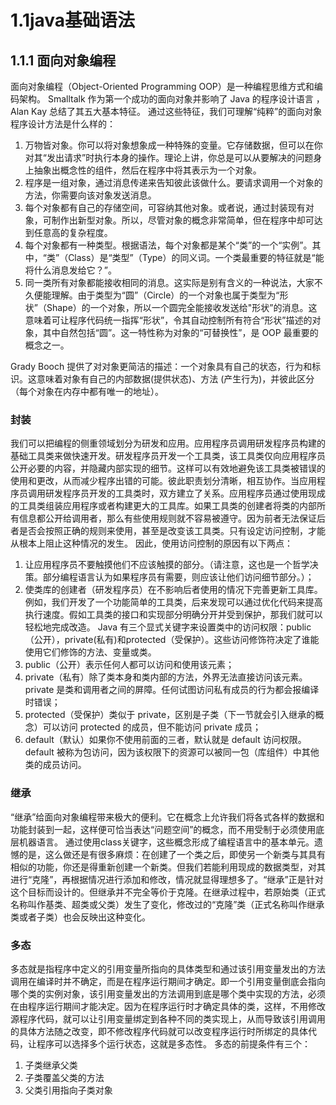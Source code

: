 # 1.1java基础语法
## 1.1.1 面向对象编程
面向对象编程（Object-Oriented Programming OOP）是一种编程思维方式和编码架构。
Smalltalk 作为第一个成功的面向对象并影响了 Java 的程序设计语言 ，Alan Kay 总结了其五大基本特征。
通过这些特征，我们可理解“纯粹”的面向对象程序设计方法是什么样的：
1. 万物皆对象。你可以将对象想象成一种特殊的变量。它存储数据，但可以在你对其“发出请求”时执行本身的操作。理论上讲，你总是可以从要解决的问题身上抽象出概念性的组件，然后在程序中将其表示为一个对象。
2. 程序是一组对象，通过消息传递来告知彼此该做什么。要请求调用一个对象的方法，你需要向该对象发送消息。
3. 每个对象都有自己的存储空间，可容纳其他对象。或者说，通过封装现有对象，可制作出新型对象。所以，尽管对象的概念非常简单，但在程序中却可达到任意高的复杂程度。
4. 每个对象都有一种类型。根据语法，每个对象都是某个“类”的一个“实例”。其中，“类”（Class）是“类型”（Type）的同义词。一个类最重要的特征就是“能将什么消息发给它？”。
5. 同一类所有对象都能接收相同的消息。这实际是别有含义的一种说法，大家不久便能理解。由于类型为“圆”（Circle）的一个对象也属于类型为“形状”（Shape）的一个对象，所以一个圆完全能接收发送给"形状”的消息。这意味着可让程序代码统一指挥“形状”，令其自动控制所有符合“形状”描述的对象，其中自然包括“圆”。这一特性称为对象的“可替换性”，是 OOP 最重要的概念之一。

Grady Booch 提供了对对象更简洁的描述：一个对象具有自己的状态，行为和标识。这意味着对象有自己的内部数据(提供状态)、方法 (产生行为)，并彼此区分（每个对象在内存中都有唯一的地址）。
### 封装
我们可以把编程的侧重领域划分为研发和应用。应用程序员调用研发程序员构建的基础工具类来做快速开发。研发程序员开发一个工具类，该工具类仅向应用程序员公开必要的内容，并隐藏内部实现的细节。这样可以有效地避免该工具类被错误的使用和更改，从而减少程序出错的可能。彼此职责划分清晰，相互协作。当应用程序员调用研发程序员开发的工具类时，双方建立了关系。应用程序员通过使用现成的工具类组装应用程序或者构建更大的工具库。如果工具类的创建者将类的内部所有信息都公开给调用者，那么有些使用规则就不容易被遵守。因为前者无法保证后者是否会按照正确的规则来使用，甚至是改变该工具类。只有设定访问控制，才能从根本上阻止这种情况的发生。
因此，使用访问控制的原因有以下两点：
1. 让应用程序员不要触摸他们不应该触摸的部分。（请注意，这也是一个哲学决策。部分编程语言认为如果程序员有需要，则应该让他们访问细节部分。）；
2. 使类库的创建者（研发程序员）在不影响后者使用的情况下完善更新工具库。例如，我们开发了一个功能简单的工具类，后来发现可以通过优化代码来提高执行速度。假如工具类的接口和实现部分明确分开并受到保护，那我们就可以轻松地完成改造。
Java 有三个显式关键字来设置类中的访问权限：public（公开），private(私有)和protected（受保护）。这些访问修饰符决定了谁能使用它们修饰的方法、变量或类。
1. public（公开）表示任何人都可以访问和使用该元素；
2. private（私有）除了类本身和类内部的方法，外界无法直接访问该元素。private 是类和调用者之间的屏障。任何试图访问私有成员的行为都会报编译时错误； 
3. protected（受保护）类似于 private，区别是子类（下一节就会引入继承的概念）可以访问 protected 的成员，但不能访问 private 成员；
4. default（默认）如果你不使用前面的三者，默认就是 default 访问权限。default 被称为包访问，因为该权限下的资源可以被同一包（库组件）中其他类的成员访问。


### 继承
“继承”给面向对象编程带来极大的便利。它在概念上允许我们将各式各样的数据和功能封装到一起，这样便可恰当表达“问题空间”的概念，而不用受制于必须使用底层机器语言。
通过使用class关键字，这些概念形成了编程语言中的基本单元。遗憾的是，这么做还是有很多麻烦：在创建了一个类之后，即使另一个新类与其具有相似的功能，你还是得重新创建一个新类。但我们若能利用现成的数据类型，对其进行“克隆”，再根据情况进行添加和修改，情况就显得理想多了。“继承”正是针对这个目标而设计的。但继承并不完全等价于克隆。在继承过程中，若原始类（正式名称叫作基类、超类或父类）发生了变化，修改过的“克隆”类（正式名称叫作继承类或者子类）也会反映出这种变化。


### 多态
多态就是指程序中定义的引用变量所指向的具体类型和通过该引用变量发出的方法调用在编译时并不确定，而是在程序运行期间才确定。即一个引用变量倒底会指向哪个类的实例对象，该引用变量发出的方法调用到底是哪个类中实现的方法，必须在由程序运行期间才能决定。因为在程序运行时才确定具体的类，这样，不用修改源程序代码，就可以让引用变量绑定到各种不同的类实现上，从而导致该引用调用的具体方法随之改变，即不修改程序代码就可以改变程序运行时所绑定的具体代码，让程序可以选择多个运行状态，这就是多态性。
多态的前提条件有三个：
1. 子类继承父类
2. 子类覆盖父类的方法
3. 父类引用指向子类对象
